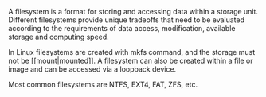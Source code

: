 A filesystem is a format for storing and accessing data within a storage unit. Different filesystems provide unique tradeoffs that need to be evaluated according to the requirements of data access, modification, available storage and computing speed. 

In Linux filesystems are created with mkfs command, and the storage must not be [[mount|mounted]]. A filesystem can also be created within a file or image and can be accessed via a loopback device.

Most common filesystems are NTFS, EXT4, FAT, ZFS, etc.